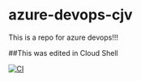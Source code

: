 # azure-devops-cjv
This is a repo for azure devops!!!

##This was edited in Cloud Shell

[![CI](https://github.com/xxxpegaxxx/azure-devops-cjv/actions/workflows/main.yml/badge.svg)](https://github.com/xxxpegaxxx/azure-devops-cjv/actions/workflows/main.yml)
